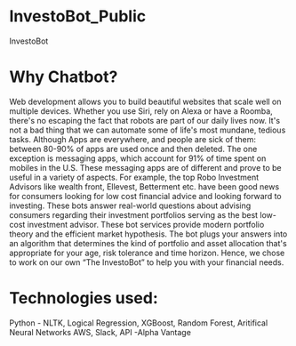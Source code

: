 # InvestoBot_Public
InvestoBot

# Why Chatbot?
Web development allows you to build beautiful websites that scale well on multiple devices. Whether you use Siri, rely on Alexa or have a Roomba, there's no escaping the fact that robots are part of our daily lives now. It's not a bad thing that we can automate some of life's most mundane, tedious tasks. Although Apps are everywhere, and people are sick of them: between 80-90% of apps are used once and then deleted. The one exception is messaging apps, which account for 91% of time spent on mobiles in the U.S. These messaging apps are of different and prove to be useful in a variety of aspects.
For example, the top Robo Investment Advisors like wealth front, Ellevest, Betterment etc. have been good news for consumers looking for low cost financial advice and looking forward to investing. These bots answer real-world questions about advising consumers regarding their investment portfolios serving as the best low-cost investment advisor. These bot services provide modern portfolio theory and the efficient market hypothesis. The bot plugs your answers into an algorithm that determines the kind of portfolio and asset allocation that's appropriate for your age, risk tolerance and time horizon. Hence, we chose to work on our own “The InvestoBot” to help you with your financial needs.

# Technologies used:
Python - NLTK, Logical Regression, XGBoost, Random Forest, Aritifical Neural Networks
AWS, 
Slack,
API -Alpha Vantage